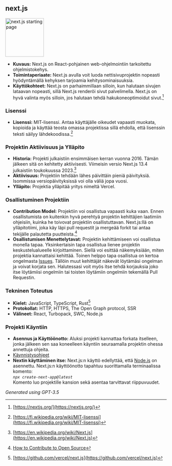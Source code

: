 ## next.js
<img src="/pictures/nextjs.png" alt="next.js starting page" style="height: 120px;"/>

- **Kuvaus:** Next.js on React-pohjainen web-ohjelmointiin tarkoitettu ohjelmistokehys.
- **Toimintaperiaate:** Next.js avulla voit luoda nettisivuprojektin nopeasti hyödyntämällä kehyksen tarjoamia kehitysominaisuuksia.
- **Käyttökohteet:** Next.js on parhaimmillaan silloin, kun halutaan sivujen lataavan nopeasti, sillä Next.js renderöi sivut palvelimella. Next.js on hyvä valinta myös silloin, jos halutaan tehdä hakukoneoptimoidut sivut.[^next]

### Lisenssi
- **Lisenssi:** MIT-lisenssi. Antaa käyttäjälle oikeudet vapaasti muokata, kopioida ja käyttää teosta omassa projektissa sillä ehdolla, että lisenssin teksti säilyy lähdekoodissa.[^lisenssi]

### Projektin Aktiivisuus ja Ylläpito
- **Historia:** Projekti julkaistiin ensimmäisen kerran vuonna 2016. Tämän jälkeen sitä on kehitetty aktiivisesti. Viimeisin versio Next.js 13.4 julkaistiin toukokuussa 2023.[^wiki-next]
- **Aktiivisuus:** Projektiin tehdään lähes päivittäin pieniä päivityksiä. Isommissa versiopäivityksissä voi olla väliä jopa vuosi.
- **Ylläpito:** Projektia ylläpitää yritys nimeltä Vercel.

### Osallistuminen Projektiin
- **Contribution Model:** Projektiin voi osallistua vapaasti kuka vaan. Ennen osallistumista on kuitenkin hyvä perehtyä projektin kehittäjien laatimiin ohjeisiin, kuinka he toivovat projektiin osallistuttavan. Next.js:llä on ylläpitotiimi, joka käy läpi pull requestit ja mergeää forkit tai antaa tekijälle palautetta puutteista.[^osallistuminen]
- **Osallistumisen Menettelytavat:** Projektin kehittämiseen voi osallistua monella tapaa. Yksinkertaisin tapa osallistua lienee projektin keskustelualueelle kirjoittaminen. Siellä voi esittää näkemyksiään, miten projektia kannattaisi kehittää. Toinen helppo tapa osallistua on kertoa ongelmasta [Issues](https://github.com/vercel/next.js/issues). Tällöin muut kehittäjät näkevät löytämäsi ongelman ja voivat korjata sen. Halutessasi voit myös itse tehdä korjauksia joko itse löytämiisi ongelmiin tai toisten löytämiin ongelmiin tekemällä Pull Requestin.

### Tekninen Toteutus
- **Kielet:** JavaScript, TypeScript, Rust[^github]
- **Protokollat:** HTTP, HTTPS, The Open Graph protocol, SSR
- **Välineet:** React, Turbopack, SWC, Node.js


### Projekti Käyntiin
- **Asennus ja Käyttöönotto:** Aluksi projekti kannattaa forkata itselleen, jonka jälkeen sen saa koneelleen käyntiin seuraamalla projektin ohessa annettuja ohjeita.
- [Käynnistysohjeet](https://github.com/vercel/next.js/blob/canary/contributing/core/developing.md)
- **Nextin käyttäminen itse:** Next.js:n käyttö edellyttää, että [Node.js](https://nodejs.org/en) on asennettu. Next.js:n käyttöönotto tapahtuu suorittamalla terminaalissa komento: <br>
*`npx create-next-app@latest`* <br>
Komento luo projektille kansion sekä asentaa tarvittavat riippuvuudet.

[^lisenssi]: [https://fi.wikipedia.org/wiki/MIT-lisenssi](https://fi.wikipedia.org/wiki/MIT-lisenssi)
[^osallistuminen]: [How to Contribute to Open Source](https://www.youtube.com/watch?v=cuoNzXFLitc&ab_channel=LeeRobinson)
[^wiki-next]: [https://en.wikipedia.org/wiki/Next.js](https://en.wikipedia.org/wiki/Next.js)
[^next]: [https://nextjs.org/](https://nextjs.org/)
[^github]: [https://github.com/vercel/next.js](https://github.com/vercel/next.js)

*Generated using GPT-3.5*
